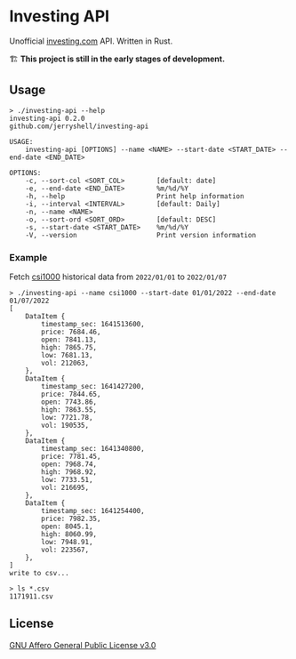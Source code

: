 # Investing API

Unofficial [investing.com](https://www.investing.com/) API. Written in Rust.

🏗 **This project is still in the early stages of development.**

## Usage

```
> ./investing-api --help
investing-api 0.2.0
github.com/jerryshell/investing-api

USAGE:
    investing-api [OPTIONS] --name <NAME> --start-date <START_DATE> --end-date <END_DATE>

OPTIONS:
    -c, --sort-col <SORT_COL>        [default: date]
    -e, --end-date <END_DATE>        %m/%d/%Y
    -h, --help                       Print help information
    -i, --interval <INTERVAL>        [default: Daily]
    -n, --name <NAME>                
    -o, --sort-ord <SORT_ORD>        [default: DESC]
    -s, --start-date <START_DATE>    %m/%d/%Y
    -V, --version                    Print version information
```

### Example

Fetch [csi1000](https://www.investing.com/indices/csi1000) historical data from `2022/01/01` to `2022/01/07`

```
> ./investing-api --name csi1000 --start-date 01/01/2022 --end-date 01/07/2022
[
    DataItem {
        timestamp_sec: 1641513600,
        price: 7684.46,
        open: 7841.13,
        high: 7865.75,
        low: 7681.13,
        vol: 212063,
    },
    DataItem {
        timestamp_sec: 1641427200,
        price: 7844.65,
        open: 7743.86,
        high: 7863.55,
        low: 7721.78,
        vol: 190535,
    },
    DataItem {
        timestamp_sec: 1641340800,
        price: 7781.45,
        open: 7968.74,
        high: 7968.92,
        low: 7733.51,
        vol: 216695,
    },
    DataItem {
        timestamp_sec: 1641254400,
        price: 7982.35,
        open: 8045.1,
        high: 8060.99,
        low: 7948.91,
        vol: 223567,
    },
]
write to csv...

> ls *.csv
1171911.csv
```

## License

[GNU Affero General Public License v3.0](https://choosealicense.com/licenses/agpl-3.0/)
